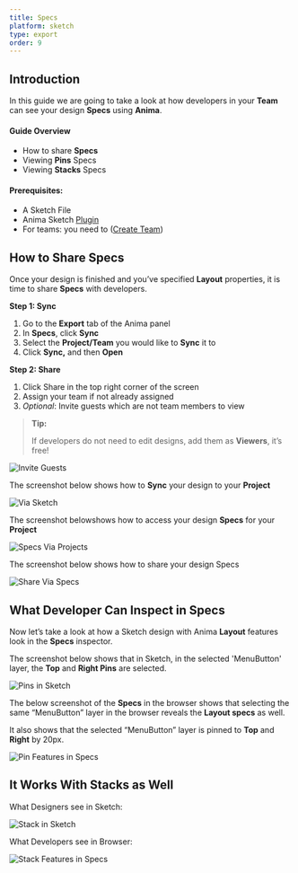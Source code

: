 ```yaml
---
title: Specs
platform: sketch
type: export
order: 9
---
```

## Introduction

In this guide we are going to take a look at how developers in your **Team** can see your design **Specs** using **Anima**.

#### Guide Overview

-   How to share **Specs**
-   Viewing **Pins** Specs
-   Viewing **Stacks** Specs

#### Prerequisites:

-   A Sketch File
-   Anima Sketch [Plugin](https://www.animaapp.com/)
-   For teams: you need to ([Create Team](https://projects.animaapp.com/#/teams/new))

## How to Share Specs

Once your design is finished and you’ve specified **Layout** properties, it is time to share **Specs** with developers.

**Step 1: Sync**

1.  Go to the **Export** tab of the Anima panel
2.  In **Specs**, click **Sync**
3.  Select the **Project/Team** you would like to **Sync** it to
4.  Click **Sync,** and then **Open**

**Step 2: Share**

1.  Click Share in the top right corner of the screen
2.  Assign your team if not already assigned
3.  _Optional_: Invite guests which are not team members to view

>**Tip:**
>
>If developers do not need to edit designs, add them as **Viewers**, it’s free!

![Invite Guests](http://f.cl.ly/items/2j0g3I1A2F1A3k0J0c2R/Invite%20guestsx2.png)

  
The screenshot below shows how to **Sync** your design to your **Project**

![Via Sketch](http://f.cl.ly/items/3S192P2V1Z0A1g0V2n11/Sync%20-%20Via%20Sketch.png)

  
The screenshot belowshows how to access your design **Specs** for your **Project**

![Specs Via Projects](http://f.cl.ly/items/103r162y3G1a1x260D0F/Screen%20Specsx2.png)

The screenshot below shows how to share your design Specs

![Share Via Specs](http://f.cl.ly/items/080T0J3U0W0w192I1m1Y/Share%20Specsx2.png)

## What Developer Can Inspect in Specs

Now let’s take a look at how a Sketch design with Anima **Layout** features look in the **Specs** inspector.

The screenshot below shows that in Sketch, in the selected 'MenuButton' layer, the **Top** and **Right Pins** are selected.

![Pins in Sketch](http://f.cl.ly/items/3L250z3V2a1A2H0r3h0o/Specs%20-%20Pinsx2.png)

The below screenshot of the **Specs** in the browser shows that selecting the same “MenuButton” layer in the browser reveals the **Layout specs** as well.

It also shows that the selected “MenuButton” layer is pinned to **Top** and **Right** by 20px.

![Pin Features in Specs](http://f.cl.ly/items/3J0g2O031L0u3T0k2I1W/Pin%20Specsx2.png)

## It Works With Stacks as Well

What Designers see in Sketch:

![Stack in Sketch](http://f.cl.ly/items/0n3x1i1P2P0R0x2b2z0r/Specs%20-%20Stackx2.png)

What Developers see in Browser:

![Stack Features in Specs](http://f.cl.ly/items/3L0K2B1y280m0F1l0G3k/Stacks%20specsx2.png)
